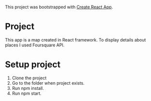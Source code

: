 This project was bootstrapped with [Create React App](https://github.com/facebookincubator/create-react-app).

# Project
This app is a map created in React framework.
To display details about places I used Foursquare API.

# Setup project
1. Clone the project
2. Go to the folder when project exists.
3. Run npm install.
4. Run npm start.